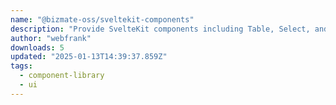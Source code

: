 ```yaml
---
name: "@bizmate-oss/sveltekit-components"
description: "Provide SvelteKit components including Table, Select, and Navbar."
author: "webfrank"
downloads: 5
updated: "2025-01-13T14:39:37.859Z"
tags: 
  - component-library
  - ui
---
```

